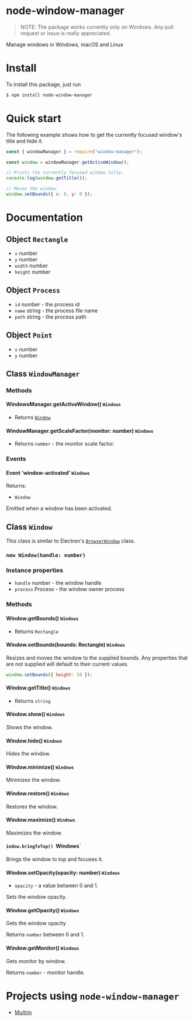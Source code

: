 # node-window-manager

> NOTE: The package works currently only on Windows. Any pull request or issue is really appreciated.

Manage windows in Windows, macOS and Linux

# Install

To install this package, just run

```bash
$ npm install node-window-manager
```

# Quick start

The following example shows how to get the currently focused window's title and hide it.

```javascript
const { windowManager } = require("window-manager");

const window = windowManager.getActiveWindow();

// Prints the currently focused window title.
console.log(window.getTitle());

// Moves the window.
window.setBounds({ x: 0, y: 0 });
```

# Documentation

## Object `Rectangle`

- `x` number
- `y` number
- `width` number
- `height` number

## Object `Process`

- `id` number - the process id
- `name` string - the process file name
- `path` string - the process path

## Object `Point`

- `x` number
- `y` number

## Class `WindowManager`

### Methods

#### WindowsManager.getActiveWindow() `Windows`

- Returns [`Window`](#class-window)

#### WindowManager.getScaleFactor(monitor: number) `Windows`

- Returns `number` - the monitor scale factor.

### Events

#### Event 'window-activated' `Windows`

Returns:

- `Window`

Emitted when a window has been activated.

## Class `Window`

This class is similar to Electron's [`BrowserWindow`](https://electronjs.org/docs/api/browser-window) class.

### `new Window(handle: number)`

### Instance properties

- `handle` number - the window handle
- `process` Process - the window owner process

### Methods

#### Window.getBounds() `Windows`

- Returns `Rectangle`

#### Window.setBounds(bounds: Rectangle) `Windows`

Resizes and moves the window to the supplied bounds. Any properties that are not supplied will default to their current values.

```javascript
window.setBounds({ height: 50 });
```

#### Window.getTitle() `Windows`

- Returns `string`

#### Window.show() `Windows`

Shows the window.

#### Window.hide() `Windows`

Hides the window.

#### Window.minimize() `Windows`

Minimizes the window.

#### Window.restore() `Windows`

Restores the window.

#### Window.maximize() `Windows`

Maximizes the window.

#### `indow.bringToTop() `Windows`

Brings the window to top and focuses it.

#### Window.setOpacity(opacity: number) `Windows`

- `opacity` - a value between 0 and 1.

Sets the window opacity.

#### Window.getOpacity() `Windows`

Gets the window opacity

Returns `number` between 0 and 1.

#### Window.getMonitor() `Windows`

Gets monitor by window.

Returns `number` - monitor handle.

# Projects using `node-window-manager`

- [Multrin](https://github.com/sentialx/multrin)
